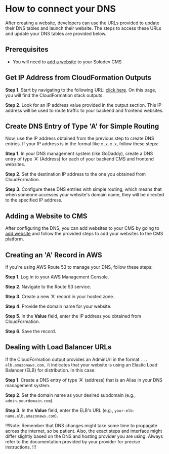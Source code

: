 # How to connect your DNS

After creating a website, developers can use the URLs provided to update their DNS tables and launch their website. The steps to access these URLs and update your DNS tables are provided below.

## Prerequisites 

-	You will need to <a href="/workspace/websites/add-website/">add a website</a> to your Solodev CMS

## Get IP Address from CloudFormation Outputs
**Step 1**. Start by navigating to the following URL: <a href="https://cms.solodev.net/quickstart/solodev-pro/#step-6-view-cloudformation-stack-outputs" target="_blank">click here</a>. On this page, you will find the CloudFormation stack outputs.

**Step 2**. Look for an IP address value provided in the output section. This IP address will be used to route traffic to your backend and frontend websites.

## Create DNS Entry of Type 'A' for Simple Routing
Now, use the IP address obtained from the previous step to create DNS entries. If your IP address is in the format like `x.x.x.x`, follow these steps:

**Step 1**.	In your DNS management system (like GoDaddy), create a DNS entry of type 'A' (Address) for each of your backend CMS and frontend websites.

**Step 2**.	Set the destination IP address to the one you obtained from CloudFormation.

**Step 3**.	Configure these DNS entries with simple routing, which means that when someone accesses your website's domain name, they will be directed to the specified IP address.

## Adding a Website to CMS
After configuring the DNS, you can add websites to your CMS by going to <a href="https://cms.solodev.net/workspace/websites/add-website/" target="_blank">add website</a> and follow the provided steps to add your websites to the CMS platform.

## Creating an 'A' Record in AWS
If you're using AWS Route 53 to manage your DNS, follow these steps:

**Step 1**.	Log in to your AWS Management Console.

**Step 2**.	Navigate to the Route 53 service.

**Step 3**.	Create a new 'A' record in your hosted zone.

**Step 4**.	Provide the domain name for your website.

**Step 5**.	In the **Value** field, enter the IP address you obtained from CloudFormation.

**Step 6**.	Save the record.

## Dealing with Load Balancer URLs
If the CloudFormation output provides an AdminUrl in the format `... elb.amazonaws.com,` it indicates that your website is using an Elastic Load Balancer (ELB) for distribution. In this case:

**Step 1**.	Create a DNS entry of type 'A' (address) that is an Alias in your DNS management system.

**Step 2**.	Set the domain name as your desired subdomain (e.g., `admin.yourdomain.com`).

**Step 3**.	In the **Value** field, enter the ELB's URL (e.g., `your-elb-name.elb.amazonaws.com`).

!!!Note:
Remember that DNS changes might take some time to propagate across the internet, so be patient. Also, the exact steps and interface might differ slightly based on the DNS and hosting provider you are using. Always refer to the documentation provided by your provider for precise instructions.
!!!